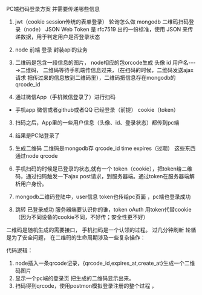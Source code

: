 PC端扫码登录方案 并需要传递哪些信息
1. jwt（cookie session传统的表单登录） 轮询怎么做 mongodb 二维码扫码登录（node）
JSON Web Token 是 rfc7519 出的一份标准，使用 JSON 来传递数据，用于判定用户是否登录状态
2. node 前端 登录 封装api的业务

1. 二维码是包含一段信息的图片， node相应的包orcode生成
头像 id 用户名---->二维码， 二维码等待手机端传信息过来，（在扫码的时候，二维码发送ajax请求 把传过来的信息放到二维码里），二维码把信息存在mongodb的qrcode_id
2. 通过微信App（手机微信登录了）进行扫码
  - 手机app 微信或者github或者QQ 已经登录（前提） cookie（token）
3. 扫码之后，App里的一些用户信息（头像、id、登录状态）都传到pc端
4. 结果是PC站登录了


  1. 生成二维码  二维码是mongodb存 qrcode_id time expires（过期） 这些东西通过node qrcode
  2. 手机扫码的时候是已登录的状态,就有一个 token（cookie），把token给二维码，通过扫码触发一下ajax post请求，到服务器端。通过token在服务器端解析用户身份。
  3. mongodb二维码登陆中，user信息 token也传给pc页面 ，pc端也登录成功
  4. 跳转 已登录成功
  服务器端要认识你的谁，token oAuth 用token代替cookie（因为不同设备的cookie不同，不好传；安全性更不好）

二维码是随机生成的需要接口， 手机扫码是一个认领的过程。
过几分钟刷新 轮循 是为了安全问题，
在二维码的生命周期涉及一些复杂操作：

代码逻辑：
1. node插入一条qrcode记录，{qrcode_id,expires_at,create_at}生成一个二维码图片
2. 显示一个pc端的登录页 把生成的二维码显示出来。
3. 扫码得到qrcode，使用postmon模拟登录注册的整个过程 ，
